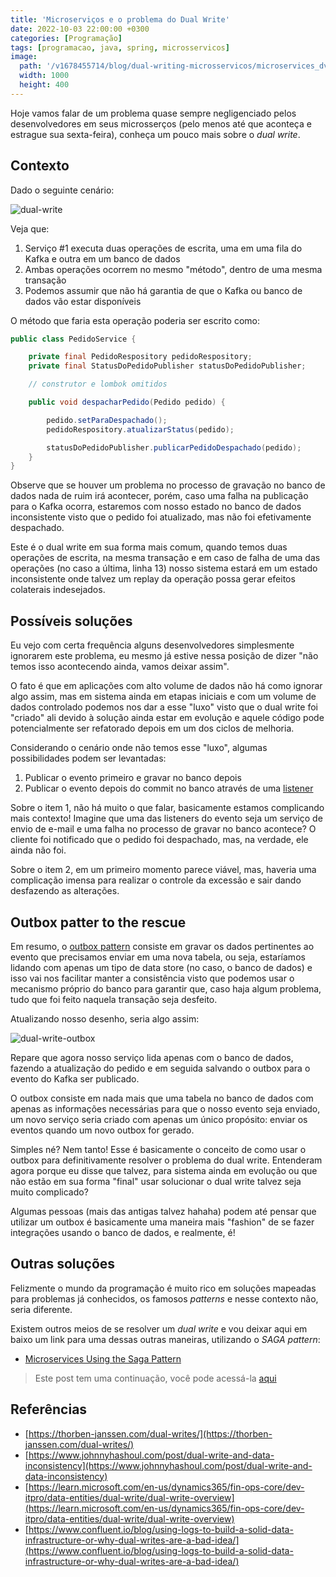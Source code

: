 ```yaml
---
title: 'Microserviços e o problema do Dual Write'
date: 2022-10-03 22:00:00 +0300
categories: [Programação]
tags: [programacao, java, spring, microsservicos]
image:
  path: '/v1678455714/blog/dual-writing-microsservicos/microservices_dvbsdd.jpg'
  width: 1000
  height: 400
---
```


Hoje vamos falar de um problema quase sempre negligenciado pelos desenvolvedores em seus microsserços (pelo menos até
que aconteça e estrague sua sexta-feira), conheça um pouco mais sobre o _dual write_.

## Contexto

Dado o seguinte cenário:

![dual-write](/v1678460028/blog/dual-writing-microsservicos/dual-write_gxmijd.jpg)

Veja que:

1. Serviço #1 executa duas operações de escrita, uma em uma fila do Kafka e outra em um banco de dados
2. Ambas operações ocorrem no mesmo "método", dentro de uma mesma transação
3. Podemos assumir que não há garantia de que o Kafka ou banco de dados vão estar disponíveis

O método que faria esta operação poderia ser escrito como:

```java
public class PedidoService {

    private final PedidoRespository pedidoRespository;
    private final StatusDoPedidoPublisher statusDoPedidoPublisher;

    // construtor e lombok omitidos

    public void despacharPedido(Pedido pedido) {

        pedido.setParaDespachado();
        pedidoRespository.atualizarStatus(pedido);

        statusDoPedidoPublisher.publicarPedidoDespachado(pedido);
    }
}
```

Observe que se houver um problema no processo de gravação no banco de dados nada de ruim irá acontecer, porém, caso uma
falha na publicação para o Kafka ocorra, estaremos com nosso estado no banco de dados inconsistente visto que o pedido
foi atualizado, mas não foi efetivamente despachado.

Este é o dual write em sua forma mais comum, quando temos duas operações de escrita, na mesma transação e em caso de
falha de uma das operações (no caso a última, linha 13) nosso sistema estará em um estado inconsistente onde talvez
um replay da operação possa gerar efeitos colaterais indesejados.

## Possíveis soluções

Eu vejo com certa frequência alguns desenvolvedores simplesmente ignorarem este problema, eu mesmo já estive nessa
posição de dizer "não temos isso acontecendo ainda, vamos deixar assim".

O fato é que em aplicações com alto volume de dados não há como ignorar algo assim, mas em sistema ainda em etapas
iniciais e com um volume de dados controlado podemos nos dar a esse "luxo" visto que o dual write foi "criado" ali
devido à solução ainda estar em evolução e aquele código pode potencialmente ser refatorado depois em um dos ciclos de
melhoria.

Considerando o cenário onde não temos esse "luxo", algumas possibilidades podem ser levantadas:

1. Publicar o evento primeiro e gravar no banco depois
2. Publicar o evento depois do commit no banco através de uma [listener](https://www.baeldung.com/spring-events#transaction-bound-events)

Sobre o item 1, não há muito o que falar, basicamente estamos complicando mais contexto! Imagine que uma das listeners
do evento seja um serviço de envio de e-mail e uma falha no processo de gravar no banco acontece? O cliente foi notificado
que o pedido foi despachado, mas, na verdade, ele ainda não foi.

Sobre o item 2, em um primeiro momento parece viável, mas, haveria uma complicação imensa para realizar o controle da
excessão e sair dando desfazendo as alterações.

## Outbox patter to the rescue

Em resumo, o [outbox pattern](https://microservices.io/patterns/data/transactional-outbox.html) consiste em gravar os
dados pertinentes ao evento que precisamos enviar em uma nova tabela, ou seja, estaríamos lidando com apenas um tipo de
data store (no caso, o banco de dados) e isso vai nos facilitar manter a consistência visto que podemos usar o mecanismo
próprio do banco para garantir que, caso haja algum problema, tudo que foi feito naquela transação seja desfeito.

Atualizando nosso desenho, seria algo assim:

![dual-write-outbox](/v1678459871/blog/dual-writing-microsservicos/dual-write-outbox_t1dwpm.jpg)

Repare que agora nosso serviço lida apenas com o banco de dados, fazendo a atualização do pedido e em seguida salvando
o outbox para o evento do Kafka ser publicado.

O outbox consiste em nada mais que uma tabela no banco de dados com apenas as informações necessárias para que o nosso
evento seja enviado, um novo serviço seria criado com apenas um único propósito: enviar os eventos quando um novo outbox
for gerado.

Simples né? Nem tanto! Esse é basicamente o conceito de como usar o outbox para definitivamente resolver o problema do dual write.
Entenderam agora porque eu disse que talvez, para sistema ainda em evolução ou que não estão em sua forma "final" usar
solucionar o dual write talvez seja muito complicado?

Algumas pessoas (mais das antigas talvez hahaha) podem até pensar que utilizar um outbox é basicamente uma maneira mais
"fashion" de se fazer integrações usando o banco de dados, e realmente, é!

## Outras soluções

Felizmente o mundo da programação é muito rico em soluções mapeadas para problemas já conhecidos, os famosos _patterns_
e nesse contexto não, seria diferente.

Existem outros meios de se resolver um _dual write_ e vou deixar aqui em baixo um link para uma dessas outras maneiras,
utilizando o _SAGA pattern_:

- [Microservices Using the Saga Pattern](https://dzone.com/articles/microservices-using-saga-pattern)

> Este post tem uma continuação, você pode acessá-la [aqui]()

## Referências

- [https://thorben-janssen.com/dual-writes/](https://thorben-janssen.com/dual-writes/)
- [https://www.johnnyhashoul.com/post/dual-write-and-data-inconsistency](https://www.johnnyhashoul.com/post/dual-write-and-data-inconsistency)
- [https://learn.microsoft.com/en-us/dynamics365/fin-ops-core/dev-itpro/data-entities/dual-write/dual-write-overview](https://learn.microsoft.com/en-us/dynamics365/fin-ops-core/dev-itpro/data-entities/dual-write/dual-write-overview)
- [https://www.confluent.io/blog/using-logs-to-build-a-solid-data-infrastructure-or-why-dual-writes-are-a-bad-idea/](https://www.confluent.io/blog/using-logs-to-build-a-solid-data-infrastructure-or-why-dual-writes-are-a-bad-idea/)
